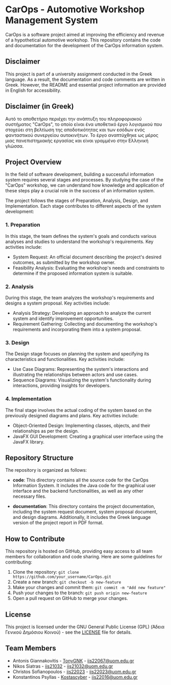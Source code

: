 # CarOps - Automotive Workshop Management System

CarOps is a software project aimed at improving the efficiency and revenue of a hypothetical automotive workshop. This repository contains the code and documentation for the development of the CarOps information system.

## Disclaimer

This project is part of a university assignment conducted in the Greek language. As a result, the documentation and code comments are written in Greek. However, the README and essential project information are provided in English for accessibility.

## Disclaimer (in Greek)

Αυτό το αποθετήριο περιέχει την ανάπτυξη του πληροφοριακού συστήματος "CarOps", το οποίο είναι ένα υποθετικό έργο λογισμικού που στοχεύει στη βελτίωση της αποδοτικότητας και των εσόδων ενός φανταστικού συνεργείου αυτοκινήτων. Το έργο αναπτύχθηκε ως μέρος μιας πανεπιστημιακής εργασίας και είναι γραμμένο στην Ελληνική γλώσσα.

## Project Overview

In the field of software development, building a successful information system requires several stages and processes. By studying the case of the "CarOps" workshop, we can understand how knowledge and application of these steps play a crucial role in the success of an information system.

The project follows the stages of Preparation, Analysis, Design, and Implementation. Each stage contributes to different aspects of the system development:

### 1. Preparation

In this stage, the team defines the system's goals and conducts various analyses and studies to understand the workshop's requirements. Key activities include:

- System Request: An official document describing the project's desired outcomes, as submitted by the workshop owner.
- Feasibility Analysis: Evaluating the workshop's needs and constraints to determine if the proposed information system is suitable.

### 2. Analysis

During this stage, the team analyzes the workshop's requirements and designs a system proposal. Key activities include:

- Analysis Strategy: Developing an approach to analyze the current system and identify improvement opportunities.
- Requirement Gathering: Collecting and documenting the workshop's requirements and incorporating them into a system proposal.

### 3. Design

The Design stage focuses on planning the system and specifying its characteristics and functionalities. Key activities include:

- Use Case Diagrams: Representing the system's interactions and illustrating the relationships between actors and use cases.
- Sequence Diagrams: Visualizing the system's functionality during interactions, providing insights for developers.

### 4. Implementation

The final stage involves the actual coding of the system based on the previously designed diagrams and plans. Key activities include:

- Object-Oriented Design: Implementing classes, objects, and their relationships as per the design.
- JavaFX GUI Development: Creating a graphical user interface using the JavaFX library.

## Repository Structure

The repository is organized as follows:

- **code**: This directory contains all the source code for the CarOps Information System. It includes the Java code for the graphical user interface and the backend functionalities, as well as any other necessary files.

- **documentation**: This directory contains the project documentation, including the system request document, system proposal document, and design diagrams. Additionally, it includes the Greek language version of the project report in PDF format.

## How to Contribute

This repository is hosted on GitHub, providing easy access to all team members for collaboration and code sharing. Here are some guidelines for contributing:

1. Clone the repository: `git clone https://github.com/your_username/CarOps.git`
2. Create a new branch: `git checkout -b new-feature`
3. Make your changes and commit them: `git commit -m "Add new feature"`
4. Push your changes to the branch: `git push origin new-feature`
5. Open a pull request on GitHub to merge your changes.

## License

This project is licensed under the GNU General Public License (GPL) (Άδεια Γενικού Δημόσιου Κοινού) - see the [LICENSE](LICENSE) file for details.

## Team Members
- Antonis Giannakovitis - [TonyGNK](https://github.com/TonyGnk) - iis22067@uom.edu.gr
- Nikos Siatras - [iis21032](https://github.com/iis21032) - iis21032@uom.edu.gr
- Christos Sofianopoulos - [iis22023](https://github.com/iis22023) - iis22023@uom.edu.gr
- Konstantinos Psyllas - [Kostascyber](https://github.com/Kostascyber) - iis22016@uom.edu.gr
